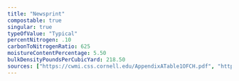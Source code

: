 ```yaml
---
title: "Newsprint"
compostable: true
singular: true
typeOfValue: "Typical"
percentNitrogen: .10
carbonToNitrogenRatio: 625
moistureContentPercentage: 5.50
bulkDensityPoundsPerCubicYard: 218.50
sources: ["https://cwmi.css.cornell.edu/AppendixATable1OFCH.pdf", "http://compost.css.cornell.edu/CompostCalculator.xlsx"]
---
```

